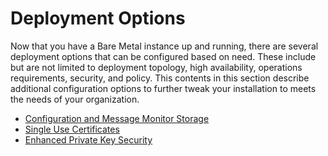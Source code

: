 # Deployment Options

Now that you have a Bare Metal instance up and running, there are several deployment options that can be configured based on need. These include but are not limited to deployment topology, high availability, operations requirements, security, and policy. This contents in this section describe additional configuration options to further tweak your installation to meets the needs of your organization.

* [Configuration and Message Monitor Storage](ConfigStore)
* [Single Use Certificates](SingleUseCerts)
* [Enhanced Private Key Security](EnhancedKeySecurity)